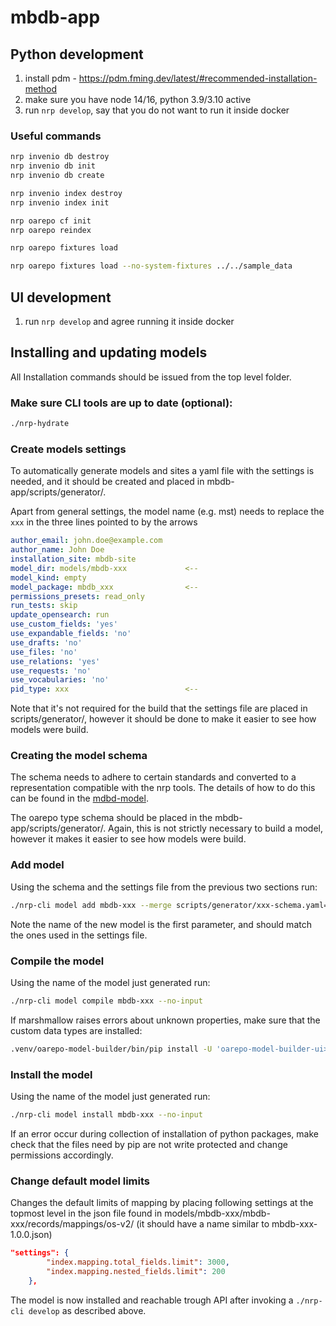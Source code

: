 # mbdb-app

## Python development

1. install pdm - https://pdm.fming.dev/latest/#recommended-installation-method
2. make sure you have node 14/16, python 3.9/3.10 active
3. run `nrp develop`, say that you do not want to run it inside docker

### Useful commands

```bash
nrp invenio db destroy
nrp invenio db init
nrp invenio db create

nrp invenio index destroy
nrp invenio index init

nrp oarepo cf init
nrp oarepo reindex

nrp oarepo fixtures load

nrp oarepo fixtures load --no-system-fixtures ../../sample_data
```

## UI development

1. run `nrp develop` and agree running it inside docker


## Installing and updating models

All Installation commands should be issued from the top level folder.


### Make sure CLI tools are up to date (optional):

```bash
./nrp-hydrate
```

### Create models settings

To automatically generate models and sites a yaml file with the settings is
needed, and it should be created and placed in mbdb-app/scripts/generator/.

Apart from general settings, the model name (e.g. mst) needs to replace the `xxx`
in the three lines pointed to by the arrows

```yaml
author_email: john.doe@example.com
author_name: John Doe
installation_site: mbdb-site
model_dir: models/mbdb-xxx             <--
model_kind: empty
model_package: mbdb_xxx                <--
permissions_presets: read_only
run_tests: skip
update_opensearch: run
use_custom_fields: 'yes'
use_expandable_fields: 'no'
use_drafts: 'no'
use_files: 'no'
use_relations: 'yes'
use_requests: 'no'
use_vocabularies: 'no'
pid_type: xxx                          <--

```

Note that it's not required for the build that the settings file are placed in
scripts/generator/, however it should be done to make it easier to see how
models were build.


### Creating the model schema

The schema needs to adhere to certain standards and converted to a
representation compatible with the nrp tools. The details of how to do this
can be found in the [mdbd-model](https://github.com/Molecular-Biophysics-Database/mbdb-model).

The oarepo type schema should be placed in the mbdb-app/scripts/generator/.
Again, this is not strictly necessary to build a model, however it makes it
easier to see how models were build.

### Add model


Using the schema and the settings file from the previous two sections run:

```bash
./nrp-cli model add mbdb-xxx --merge scripts/generator/xxx-schema.yaml=model.yaml --no-input --config scripts/generator/xxx-settings.yaml

```

Note the name of the new model is the first parameter, and should match the ones
used in the settings file.

### Compile the model

Using the name of the model just generated run:

```bash
./nrp-cli model compile mbdb-xxx --no-input
```

If marshmallow raises errors about unknown properties, make sure that the custom
data types are installed:

```bash
.venv/oarepo-model-builder/bin/pip install -U 'oarepo-model-builder-ui>=4.0.0' oarepo-model-builder-polymorphic
```

### Install the model

Using the name of the model just generated run:

```bash
./nrp-cli model install mbdb-xxx --no-input
```

If an error occur during collection of installation of python packages, make
check that the files need by pip are not write protected and change permissions
accordingly.


### Change default model limits

Changes the default limits of mapping by placing following settings at the
topmost level in the json file found in models/mbdb-xxx/mbdb-xxx/records/mappings/os-v2/
(it should have a name similar to mbdb-xxx-1.0.0.json)


```json
"settings": {
        "index.mapping.total_fields.limit": 3000,
        "index.mapping.nested_fields.limit": 200
    },
```

The model is now installed and reachable trough API after invoking a
`./nrp-cli develop` as described above.
